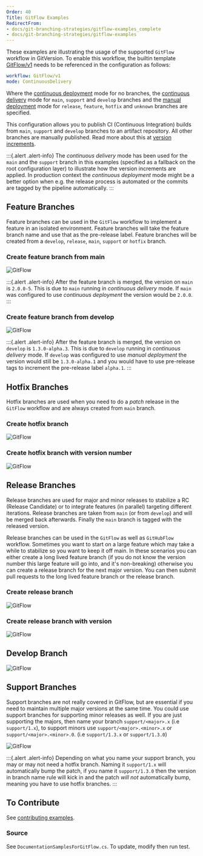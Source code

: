 ```yaml
---
Order: 40
Title: GitFlow Examples
RedirectFrom:
- docs/git-branching-strategies/gitflow-examples_complete
- docs/git-branching-strategies/gitflow-examples
---
```


These examples are illustrating the usage of the supported `GitFlow` workflow
in GitVersion. To enable this workflow, the builtin template
[GitFlow/v1](/docs/workflows/GitFlow/v1.json) needs to be referenced in the
configuration as follows:
```yaml
workflow: GitFlow/v1
mode: ContinuousDelivery
```

Where
the [continuous deployment][continuous-deployment] mode for no branches,
the [continuous delivery][continuous-delivery] mode for
`main`, `support` and `develop` branches and
the [manual deployment][manual-deployment] mode
for `release`, `feature`, `hotfix` and `unknown` branches are specified.

This configuration allows you to publish CI (Continuous Integration) builds
from `main`, `support` and `develop` branches to an artifact repository.
All other branches are manually published. Read more about this at
[version increments](/docs/reference/version-increments).

:::{.alert .alert-info}
The _continuous delivery_ mode has been used for the `main` and the
`support` branch in this examples (specified as a fallback on the root
configuration layer) to illustrate how the version increments are applied.
In production context the _continuous deployment_ mode might be a better
option when e.g. the release process is automated or the commits are tagged
by the pipeline automatically.
:::

## Feature Branches

Feature branches can be used in the `GitFlow` workflow to implement a
feature in an isolated environment. Feature branches will take the feature
branch name and use that as the pre-release label. Feature branches will be
created from a `develop`, `release`, `main`, `support` or `hotfix` branch.

### Create feature branch from main

![GitFlow](/docs/img/DocumentationSamplesForGitFlow\_FeatureFromMainBranch.png)

:::{.alert .alert-info}
After the feature branch is merged, the version on `main` is `2.0.0-5`.
This is due to `main` running in _continuous delivery_ mode. If `main` was
configured to use _continuous deployment_ the version would be `2.0.0`.
:::

### Create feature branch from develop

![GitFlow](/docs/img/DocumentationSamplesForGitFlow\_FeatureFromDevelopBranch.png)

:::{.alert .alert-info}
After the feature branch is merged, the version on `develop` is
`1.3.0-alpha.3`. This is due to `develop` running in _continuous delivery_
mode. If `develop` was configured to use _manual deployment_ the version
would still be `1.3.0-alpha.1` and you would have to use pre-release tags
to increment the pre-release label `alpha.1`.
:::

## Hotfix Branches

Hotfix branches are used when you need to do a _patch_ release in the
`GitFlow` workflow and are always created from `main` branch.

### Create hotfix branch

![GitFlow](/docs/img/DocumentationSamplesForGitFlow\_HotfixBranch.png)

### Create hotfix branch with version number

![GitFlow](/docs/img/DocumentationSamplesForGitFlow\_VersionedHotfixBranch.png)

## Release Branches

Release branches are used for major and minor releases to stabilize a RC 
(Release Candidate) or to integrate features (in parallel) targeting different
iterations. Release branches are taken from `main` (or from `develop`) and will
be merged back afterwards. Finally the `main` branch is tagged with the
released version.

Release branches can be used in the `GitFlow` as well as `GitHubFlow` workflow.
Sometimes you want to start on a large feature which may take a while 
to stabilize so you want to keep it off main. 
In these scenarios you can either create a long lived
feature branch (if you do not know the version number this large feature will go
into, and it's non-breaking) otherwise you can create a release branch for the
next major version. You can then submit pull requests to the long lived feature
branch or the release branch.

### Create release branch

![GitFlow](/docs/img/DocumentationSamplesForGitFlow\_ReleaseBranch.png)

### Create release branch with version

![GitFlow](/docs/img/DocumentationSamplesForGitFlow\_VersionedReleaseBranch.png)

## Develop Branch

![GitFlow](/docs/img/DocumentationSamplesForGitFlow\_DevelopBranch.png)

## Support Branches

Support branches are not really covered in GitFlow, but are essential if you
need to maintain multiple major versions at the same time. You could use support
branches for supporting minor releases as well. If you are just supporting the
majors, then name your branch `support/<major>.x` (i.e `support/1.x`), to
support minors use `support/<major>.<minor>.x` or `support/<major>.<minor>.0`.
(i.e `support/1.3.x` or `support/1.3.0`)

![GitFlow](/docs/img/DocumentationSamplesForGitFlow\_SupportBranch.png)

:::{.alert .alert-info}
Depending on what you name your support branch, you may or may not need a
hotfix branch. Naming it `support/1.x` will automatically bump the patch,
if you name it `support/1.3.0` then the version in branch name rule will
kick in and the patch _will not_ automatically bump, meaning you have to
use hotfix branches.
:::

## To Contribute

See [contributing examples](/docs/learn/branching-strategies/contribute-examples).

### Source

See `DocumentationSamplesForGitFlow.cs`. To update, modify then run test.

[continuous-deployment]: /docs/reference/modes/continuous-deployment
[continuous-delivery]: /docs/reference/modes/continuous-delivery
[manual-deployment]: /docs/reference/modes/manual-deployment
